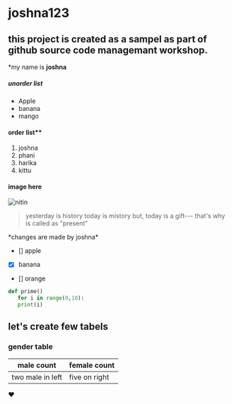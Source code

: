 # joshna123
## this project is created as a sampel as part of github source code managemant workshop.

*my name is **joshna**

##### unorder list

* Apple
* banana
* mango

#### order list**
1. joshna
2. phani
3. harika
4. kittu


#### image here
![nitin](https://www.filmibeat.com/ph-big/2016/05/nitin-telugu-actor_146435212090.jpg)

> yesterday is history
>today is mistory
>but, today is a gift--- that's why is called as "present"


\*changes are made by joshna\*

- [] apple
- [x] banana
- [] orange

~~~python
def prime()
   for i in range(0,10):
   print(i)
~~~
   
   ## let's create few tabels
   ### gender table
   
   male count   | female count
   ------------  |  ------------
   two male in left| five on right
   
   :heart:
  
